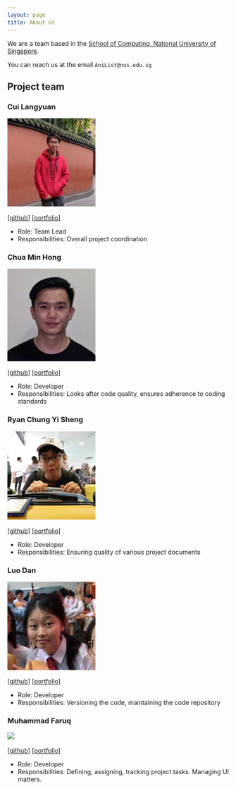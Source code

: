 ```yaml
---
layout: page
title: About Us
---
```


We are a team based in the [School of Computing, National University of Singapore](http://www.comp.nus.edu.sg).

You can reach us at the email `AniList@nus.edu.sg`

## Project team

### Cui Langyuan

<img src="images/clyveycui.png" width="200px">

[[github](https://github.com/clyveycui)]
[[portfolio](team/clyveycui.md)]

* Role: Team Lead
* Responsibilities: Overall project coordination

### Chua Min Hong

<img src="images/auhc99.png" width="200px">

[[github](https://github.com/auhc99)]
[[portfolio](team/auhc99.md)]

* Role: Developer
* Responsibilities: Looks after code quality, ensures adherence to coding standards

### Ryan Chung Yi Sheng

<img src="images/nekrozqliphort.png" width="200px">

[[github](https://github.com/NekrozQliphort)]
[[portfolio](team/nekrozqliphort.md)]

* Role: Developer
* Responsibilities: Ensuring quality of various project documents

### Luo Dan

<img src="images/luodan01.png" width="200px">

[[github](http://github.com/luodan01)]
[[portfolio](team/luodan01.md)]

* Role: Developer
* Responsibilities: Versioning the code, maintaining the code repository

### Muhammad Faruq

<img src="images/muhammad-faruq.png" width="200px">

[[github](http://github.com/muhammad-faruq)]
[[portfolio](team/muhammad-faruq.md)]

* Role: Developer
* Responsibilities: Defining, assigning, tracking project tasks. Managing UI matters.
